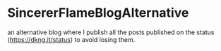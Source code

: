 # SincererFlameBlogAlternative
an alternative blog where I publish all the posts published on the status (https://dkng.it/status) to avoid losing them.
